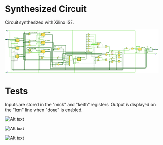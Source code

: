 # Synthesized Circuit

Circuit synthesized with Xilinx ISE.

![Alt text](/synthesized_circuit.png "Synthesized Circuit")

# Tests
Inputs are stored in the "mick" and "keith" registers. Output is displayed on the "lcm" line when "done" is enabled.

![Alt text](/test1.jpg "Test 1")


![Alt text](/test2.jpg "Test 2")


![Alt text](/test3.jpg "Test 3")
